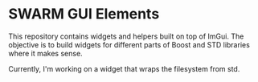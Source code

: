 # SWARM GUI Elements
This repository contains widgets and helpers built on top of ImGui.
The objective is to build widgets for different parts of Boost and STD libraries where it makes sense.

Currently, I'm working on a widget that wraps the filesystem from std.

